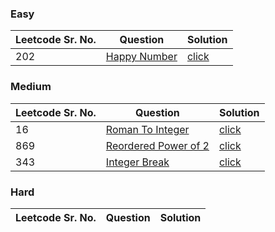 ### Easy 
Leetcode Sr. No. | Question | Solution
-------------|------------- | -------------
202 | [Happy Number](https://leetcode.com/problems/happy-number/) | [click](./Solutions/HappyNumber.java)

### Medium
Leetcode Sr. No. | Question | Solution
-------------|------------- | -------------
16 | [Roman To Integer](https://leetcode.com/problems/integer-to-roman/) | [click](./Solutions/RomanToInteger.java)
869 | [Reordered Power of 2](https://leetcode.com/problems/reordered-power-of-2/) | [click](./Solutions/ReorderedPowerOf2.java)
343 | [Integer Break](https://leetcode.com/problems/integer-break/) | [click](./Solutions/IntegerBreak.java)

### Hard
Leetcode Sr. No. | Question | Solution
-------------|------------- | -------------